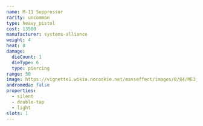 ```yaml
---
name: M-11 Suppressor
rarity: uncommon
type: heavy_pistol
cost: 13500
manufacturer: systems-alliance
weight: 4
heat: 8
damage:
  dieCount: 1
  dieType: 6
  type: piercing
range: 50
image: https://vignette1.wikia.nocookie.net/masseffect/images/8/84/ME3_Suppressor.png/revision/latest?cb=20130227094606
andromeda: false
properties:
  - silent
  - double-tap
  - light
slots: 1
---
```

